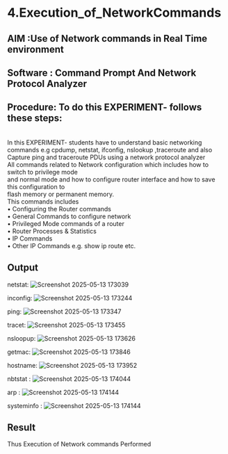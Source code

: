 # 4.Execution_of_NetworkCommands
## AIM :Use of Network commands in Real Time environment
## Software : Command Prompt And Network Protocol Analyzer
## Procedure: To do this EXPERIMENT- follows these steps:
<BR>
In this EXPERIMENT- students have to understand basic networking commands e.g cpdump, netstat, ifconfig, nslookup ,traceroute and also Capture ping and traceroute PDUs using a network protocol analyzer 
<BR>
All commands related to Network configuration which includes how to switch to privilege mode
<BR>
and normal mode and how to configure router interface and how to save this configuration to
<BR>
flash memory or permanent memory.
<BR>
This commands includes
<BR>
• Configuring the Router commands
<BR>
• General Commands to configure network
<BR>
• Privileged Mode commands of a router 
<BR>
• Router Processes & Statistics
<BR>
• IP Commands
<BR>
• Other IP Commands e.g. show ip route etc.
<BR>

## Output

netstat:
![Screenshot 2025-05-13 173039](https://github.com/user-attachments/assets/16e304bd-1bee-45fb-b3ea-d10f5d33579a)



inconfig:
![Screenshot 2025-05-13 173244](https://github.com/user-attachments/assets/b4ac4945-f1ce-4b85-a088-77b6accfa54e)



ping:
![Screenshot 2025-05-13 173347](https://github.com/user-attachments/assets/609c83e5-0f4c-4c94-80cf-70e8be0ab58b)



tracet:
![Screenshot 2025-05-13 173455](https://github.com/user-attachments/assets/37053697-2b04-4ae9-99b6-cc7b1365f22e)



nsloopup:
![Screenshot 2025-05-13 173626](https://github.com/user-attachments/assets/6b6698b9-7fc5-48a8-bf9c-9a994adf4b01)



getmac:
![Screenshot 2025-05-13 173846](https://github.com/user-attachments/assets/16987dfa-b191-4bd5-9c3e-1176a8d1eadd)


hostname:
![Screenshot 2025-05-13 173952](https://github.com/user-attachments/assets/d4b6140b-e0d8-4d16-850b-5b359c1afe8e)


nbtstat :
![Screenshot 2025-05-13 174044](https://github.com/user-attachments/assets/ab9bd460-6d5b-4462-be92-90e2db75f210)



arp :
![Screenshot 2025-05-13 174144](https://github.com/user-attachments/assets/77cdbd8a-fb0d-4820-b23d-ddc9c8e4d1f6)



systeminfo :
![Screenshot 2025-05-13 174144](https://github.com/user-attachments/assets/794a5179-f89a-461d-8d0b-4991f59b1b98)












## Result
Thus Execution of Network commands Performed 
